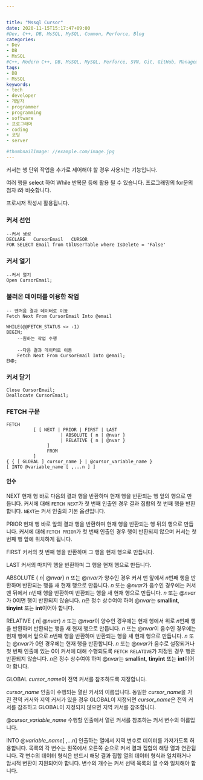 ```yaml
---


title: "Mssql Cursor"
date: 2020-11-15T15:17:47+09:00
#Dev, C++, DB, MsSQL, MySQL, Common, Perforce, Blog
categories:
- Dev
- DB
- MsSQL
#C++, Modern C++, DB, MsSQL, MySQL, Perforce, SVN, Git, GitHub, Management, Blog, Hugo, Architecture
tags:
- DB
- MsSQL
keywords:
- tech
- developer
- 개발자
- programmer
- programming
- software
- 프로그래머
- coding
- 코딩
- server

#thumbnailImage: //example.com/image.jpg
---
```


커서는 행 단위 작업을 추가로 제어해야 할 경우 사용되는 기능입니다.

여러 행을 select 하여 While 반복문 등에 활용 될 수 있습니다. 프로그래밍의 for문의 첨자 i와 비슷합니다.

프로시저 작성시 활용됩니다.

<!--more-->

### 커서 선언

```
--커서 생성
DECLARE   CursorEmail   CURSOR  
FOR SELECT Email from tblUserTable where IsDelete = 'False'
```



### 커서 열기

```
--커서 열기
Open CursorEmail;
```



### 불러온 데이터를 이용한 작업

```
-- 맨처음 결과 데이터로 이동
Fetch Next From CursorEmail Into @email 

WHILE(@@FETCH_STATUS <> -1) 
BEGIN; 
    --원하는 작업 수행 

    --다음 결과 데이터로 이동 
    Fetch Next From CursorEmail Into @email; 
END;
```



### 커서 닫기

```
Close CursorEmail; 
Deallocate CursorEmail;
```



### FETCH 구문

```syntaxsql
FETCH   
          [ [ NEXT | PRIOR | FIRST | LAST   
                    | ABSOLUTE { n | @nvar }   
                    | RELATIVE { n | @nvar }   
               ]   
               FROM   
          ]   
{ { [ GLOBAL ] cursor_name } | @cursor_variable_name }   
[ INTO @variable_name [ ,...n ] ]  
```



#### 인수

NEXT
현재 행 바로 다음의 결과 행을 반환하며 현재 행을 반환되는 행 앞의 행으로 만듭니다. 커서에 대해 `FETCH NEXT`가 첫 번째 인출인 경우 결과 집합의 첫 번째 행을 반환합니다. `NEXT`는 커서 인출의 기본 옵션입니다.

PRIOR
현재 행 바로 앞의 결과 행을 반환하며 현재 행을 반환되는 행 뒤의 행으로 만듭니다. 커서에 대해 `FETCH PRIOR`가 첫 번째 인출인 경우 행이 반환되지 않으며 커서는 첫 번째 행 앞에 위치하게 됩니다.

FIRST
커서의 첫 번째 행을 반환하며 그 행을 현재 행으로 만듭니다.

LAST
커서의 마지막 행을 반환하며 그 행을 현재 행으로 만듭니다.

ABSOLUTE { *n*| @*nvar*}
*n* 또는 @*nvar*가 양수인 경우 커서 맨 앞에서 *n*번째 행을 반환하며 반환되는 행을 새 현재 행으로 만듭니다. *n* 또는 @*nvar*가 음수인 경우에는 커서 맨 뒤에서 *n*번째 행을 반환하며 반환되는 행을 새 현재 행으로 만듭니다. *n* 또는 @*nvar*가 0이면 행이 반환되지 않습니다. *n*은 정수 상수여야 하며 @*nvar*는 **smallint**, **tinyint** 또는 **int**이어야 합니다.

RELATIVE { *n*| @*nvar*}
*n* 또는 @*nvar*이 양수인 경우에는 현재 행에서 위로 *n*번째 행을 반환하며 반환되는 행을 새 현재 행으로 만듭니다. *n* 또는 @*nvar*이 음수인 경우에는 현재 행에서 앞으로 *n*번째 행을 반환하며 반환되는 행을 새 현재 행으로 만듭니다. *n* 또는 @*nvar*가 0인 경우에는 현재 행을 반환합니다. *n* 또는 @*nvar*가 음수로 설정되거나 첫 번째 인출에 있는 0이 커서에 대해 수행되도록 `FETCH RELATIVE`가 지정된 경우 행은 반환되지 않습니다. *n*은 정수 상수여야 하며 @*nvar*는 **smallint**, **tinyint** 또는 **int**이어야 합니다.

GLOBAL
*cursor_name*이 전역 커서를 참조하도록 지정합니다.

*cursor_name*
인출이 수행되는 열린 커서의 이름입니다. 동일한 *cursor_name*을 가진 전역 커서와 지역 커서가 있을 경우 GLOBAL이 지정되면 *cursor_name*은 전역 커서를 참조하고 GLOBAL이 지정되지 않으면 지역 커서를 참조합니다.

@*cursor_variable_name*
수행할 인출에서 열린 커서를 참조하는 커서 변수의 이름입니다.

INTO @*variable_name*[ ,...*n*]
인출하는 열에서 지역 변수로 데이터를 가져가도록 허용합니다. 목록의 각 변수는 왼쪽에서 오른쪽 순으로 커서 결과 집합의 해당 열과 연관됩니다. 각 변수의 데이터 형식은 반드시 해당 결과 집합 열의 데이터 형식과 일치하거나 암시적 변환이 지원되어야 합니다. 변수의 개수는 커서 선택 목록의 열 수와 일치해야 합니다.